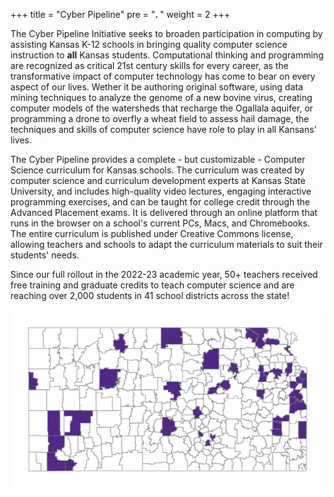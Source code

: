 +++
title = "Cyber Pipeline"
pre = "<b><i class='fas fa-prescription-bottle'></i>. </b>"
weight = 2
+++

The Cyber Pipeline Initiative seeks to broaden participation in computing by assisting Kansas K-12 schools in bringing quality computer science instruction to __all__ Kansas students.  Computational thinking and programming are recognized as critical 21st century skills for every career, as the transformative impact of computer technology has come to bear on every aspect of our lives. Wether it be authoring original software, using data mining techniques to analyze the genome of a new bovine virus, creating computer models of the watersheds that recharge the Ogallala aquifer, or programming a drone to overfly a wheat field to assess hail damage, the techniques and skills of computer science have role to play in all Kansans' lives. 

The Cyber Pipeline provides a complete - but customizable - Computer Science curriculum for Kansas schools. The curriculum was created by computer science and curriculum development experts at Kansas State University, and includes high-quality video lectures, engaging interactive programming exercises, and can be taught for college credit through the Advanced Placement exams.  It is delivered through an online platform that runs in the browser on a school's current PCs, Macs, and Chromebooks. The entire curriculum is published under Creative Commons license, allowing teachers and schools to adapt the curriculum materials to suit their students' needs. 

Since our full rollout in the 2022-23 academic year, 50+ teachers received free training and graduate credits to teach computer science and are reaching over 2,000 students in 41 school districts across the state!

<img src="/images/ks-cyberpipeline-districts.svg" alt="Cyber Pipeline Impact" />